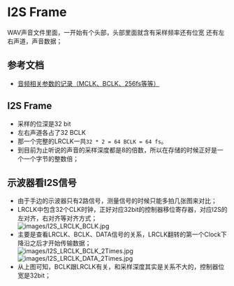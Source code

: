 # I2S Frame

WAV声音文件里面，一开始有个头部，头部里面就含有采样频率还有位宽 还有左右声道，声音数据；


## 参考文档

* [音频相关参数的记录（MCLK、BCLK、256fs等等）](https://blog.csdn.net/lugandong/article/details/72468831)

## I2S Frame

* 采样的位深是32 bit
* 左右声道各占了32 BCLK
* 那一个完整的LRCLK一共`32 * 2 = 64 BCLK = 64 fs`。 
* 到目前为止听说的声音的采样深度都是8的倍数，所以在存储的时候正好是一个一个字节的整数倍；

## 示波器看I2S信号

* 由于手边的示波器只有2路信号，测量信号的时候只能多拍几张图来对比；
* LRCLK中包含32个CLK时钟，正好对应32bit的控制器移位寄存器，对应I2S的左对齐，右对齐等对齐方式；  
  ![images/I2S_LRCLK_BCLK.jpg](images/I2S_LRCLK_BCLK.jpg)
* 主要是查看LRCLK、BCLK、DATA信号的关系，LRCLK翻转的第一个Clock下降沿之后才开始传输数据；  
  ![images/I2S_LRCLK_BCLK_2Times.jpg](images/I2S_LRCLK_BCLK_2Times.jpg)  
  ![images/I2S_LRCLK_DATA_2Times.jpg](images/I2S_LRCLK_DATA_2Times.jpg)  
* 从上图可知，BCLK跟LRCLK有关，和采样深度其实是关系不大的，控制器位宽是32bit；